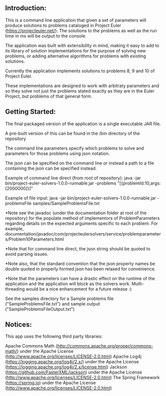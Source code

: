 

Introduction:
-------------

This is a command line application that given a set of parameters will produce solutions to problems cataloged in 
Project Euler (https://projecteuler.net/). The solutions to the problems as well as the run time in ms will be output
to the console.

The application was built with extensibility in mind, making it easy to add to its library of solution implementations 
for the purpose of solving new problems, or adding alternative algorithms for problems with existing solutions.

Currently the application implements solutions to problems 8, 9 and 10 of Project Euler.

These implementations are designed to work with arbitraty parameters and so they solve not just the problems stated
exactly as they are in the Euler Project, but problems of that general form.



Getting Started:
----------------

The final packaged version of the application is a single executable JAR file.

A pre-built version of this can be found in the /bin directory of the repository

The command line parameters specify which problems to solve and parameters for those problems using json notation.

The json can be specified on the command line or instead a path to a file containing the json can be specified instead.

Example of command line direct (from root of repository):
java -jar bin/project-euler-solvers-1.0.0-runnable.jar -problems "[{problemId:10,args:[2000000]}]"

Example of file input:
java -jar bin/project-euler-solvers-1.0.0-runnable.jar -problemsFile samples/SampleProblemsFile.txt

*Note see the javadoc (under the documentation folder at root of the repository) for the populate method of implementors 
of ProblemParameters regarding details on the expected arguments specific to each problem.
For example, documentation/javadoc/com/projecteulersolvers/service/problemparameters/Problem10Parameters.html

*Note that for command line direct, the json string should be quoted to avoid parsing issues.

*Note also, that the standard convention that the json property names be double quoted in properly formed json has been 
relaxed for convenience.

*Note that the parameters can have a drastic effect on the runtime of the application and the application will block as
the solvers work. Multi-threading would be a nice enhancement for a future release :)

See the samples directory for a Sample problems file ("SampleProblemsFile.txt") and sample output 
("SampleProblemsFileOutput.txt")



Notices:
--------

This app uses the following third party libraries:

Apache Commons Math (http://commons.apache.org/proper/commons-math/) under the Apache License (http://www.apache.org/licenses/LICENSE-2.0.html)
Apache Log4j (https://logging.apache.org/log4j/2.x/) under the Apache License (https://logging.apache.org/log4j/2.x/license.html)
Jackson (https://github.com/FasterXML/jackson) under the Apache License (http://www.apache.org/licenses/LICENSE-2.0.html)
The Spring Framework (https://spring.io) under the Apache License (http://www.apache.org/licenses/LICENSE-2.0.html)



